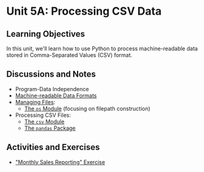 
# Unit 5A: Processing CSV Data

## Learning Objectives

In this unit, we'll learn how to use Python to process machine-readable data stored in Comma-Separated Values (CSV) format.

## Discussions and Notes

  + Program-Data Independence
  + [Machine-readable Data Formats](/notes/info-systems/datastores.md)
  + [Managing Files](/notes/python/file-management.md):
    + [The `os` Module](/notes/python/modules/os.md#file-operations) (focusing on filepath construction)
  + Processing CSV Files:
    + [The `csv` Module](/notes/python/modules/csv.md)
    + [The `pandas` Package](/notes/python/packages/pandas.md)

## Activities and Exercises

  + ["Monthly Sales Reporting" Exercise](/exercises/monthly-sales-reporting/README.md)
